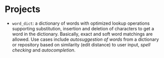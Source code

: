 # Projects

- `word_dict`: a dictionary of words with optimized lookup operations supporting
substitution, insertion and deletion of characters to get a word in the
dictionary. Basically, exact and soft word matchings are allowed. Use cases
include *autosuggestion of words* from a dictionary or repository based on
similarity (edit distance) to user input, *spell checking* and *autocompletion*.
